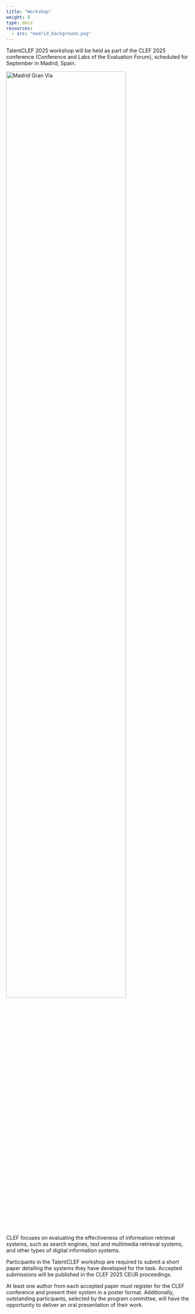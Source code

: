 ```yaml
---
title: "Workshop"
weight: 8
type: docs
resources:
  - src: "madrid_background.png"  
---
```

<style>
.full-width-image {
            width: 80%;
            height: auto; /* Maintains the aspect ratio */
        }
</style>

TalentCLEF 2025 workshop will be held as part of the CLEF 2025 conference (Conference and Labs of the Evaluation Forum), scheduled for September in Madrid, Spain.

<img src="madrid_background.png" alt="Madrid Gran Via" class="full-width-image">


CLEF focuses on evaluating the effectiveness of information retrieval systems, such as search engines, text and multimedia retrieval systems, and other types of digital information systems. 

Participants in the TalentCLEF workshop are required to submit a short paper detailing the systems they have developed for the task. Accepted submissions will be published in the CLEF 2025 CEUR proceedings.

At least one author from each accepted paper must register for the CLEF conference and present their system in a poster format. Additionally, outstanding participants, selected by the program committee, will have the opportunity to deliver an oral presentation of their work.
